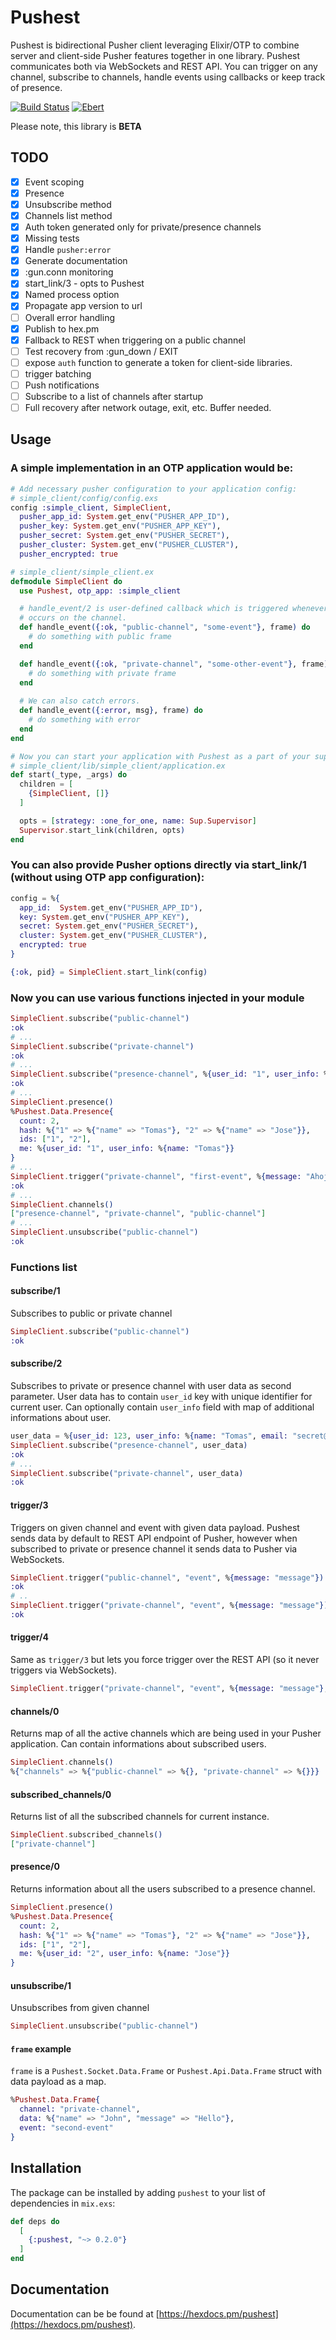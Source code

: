# Pushest

Pushest is bidirectional Pusher client leveraging Elixir/OTP to combine server and client-side
Pusher features together in one library. Pushest communicates both via WebSockets and REST API.
You can trigger on any channel, subscribe to channels, handle events using callbacks or
keep track of presence.

[![Build Status](https://travis-ci.org/stepnivlk/pushest.svg?branch=master)](https://travis-ci.org/stepnivlk/pushest) [![Ebert](https://ebertapp.io/github/stepnivlk/pushest.svg)](https://ebertapp.io/github/stepnivlk/pushest)

Please note, this library is **BETA**

## TODO
- [x] Event scoping
- [x] Presence
- [x] Unsubscribe method
- [x] Channels list method
- [x] Auth token generated only for private/presence channels
- [x] Missing tests
- [x] Handle `pusher:error`
- [x] Generate documentation
- [x] :gun.conn monitoring
- [x] start_link/3 - opts to Pushest
- [x] Named process option
- [x] Propagate app version to url
- [ ] Overall error handling
- [x] Publish to hex.pm
- [x] Fallback to REST when triggering on a public channel
- [ ] Test recovery from :gun_down / EXIT
- [ ] expose `auth` function to generate a token for client-side libraries.
- [ ] trigger batching
- [ ] Push notifications
- [ ] Subscribe to a list of channels after startup
- [ ] Full recovery after network outage, exit, etc. Buffer needed.

## Usage
### A simple implementation in an OTP application would be:
```elixir
# Add necessary pusher configuration to your application config:
# simple_client/config/config.exs
config :simple_client, SimpleClient,
  pusher_app_id: System.get_env("PUSHER_APP_ID"),
  pusher_key: System.get_env("PUSHER_APP_KEY"),
  pusher_secret: System.get_env("PUSHER_SECRET"),
  pusher_cluster: System.get_env("PUSHER_CLUSTER"),
  pusher_encrypted: true

# simple_client/simple_client.ex
defmodule SimpleClient do
  use Pushest, otp_app: :simple_client

  # handle_event/2 is user-defined callback which is triggered whenever an event
  # occurs on the channel.
  def handle_event({:ok, "public-channel", "some-event"}, frame) do
    # do something with public frame
  end

  def handle_event({:ok, "private-channel", "some-other-event"}, frame) do
    # do something with private frame
  end
  
  # We can also catch errors.
  def handle_event({:error, msg}, frame) do
    # do something with error
  end
end

# Now you can start your application with Pushest as a part of your supervision tree:
# simple_client/lib/simple_client/application.ex
def start(_type, _args) do
  children = [
    {SimpleClient, []}
  ]

  opts = [strategy: :one_for_one, name: Sup.Supervisor]
  Supervisor.start_link(children, opts)
end
```

### You can also provide Pusher options directly via start_link/1 (without using OTP app configuration):
```elixir
config = %{
  app_id:  System.get_env("PUSHER_APP_ID"),
  key: System.get_env("PUSHER_APP_KEY"),
  secret: System.get_env("PUSHER_SECRET"),
  cluster: System.get_env("PUSHER_CLUSTER"),
  encrypted: true
}

{:ok, pid} = SimpleClient.start_link(config)
```

### Now you can use various functions injected in your module
```elixir
SimpleClient.subscribe("public-channel")
:ok
# ...
SimpleClient.subscribe("private-channel")
:ok
# ...
SimpleClient.subscribe("presence-channel", %{user_id: "1", user_info: %{name: "Tomas"}})
:ok
# ...
SimpleClient.presence()
%Pushest.Data.Presence{
  count: 2,
  hash: %{"1" => %{"name" => "Tomas"}, "2" => %{"name" => "Jose"}},
  ids: ["1", "2"],
  me: %{user_id: "1", user_info: %{name: "Tomas"}}
}
# ...
SimpleClient.trigger("private-channel", "first-event", %{message: "Ahoj"})
:ok
# ...
SimpleClient.channels()
["presence-channel", "private-channel", "public-channel"]
# ...
SimpleClient.unsubscribe("public-channel")
:ok
```

### Functions list
#### subscribe/1
Subscribes to public or private channel
```elixir
SimpleClient.subscribe("public-channel")
:ok
```

#### subscribe/2
Subscribes to private or presence channel with user data as second parameter.
User data has to contain `user_id` key with unique identifier for current user.
Can optionally contain `user_info` field with map of additional informations about user.
```elixir
user_data = %{user_id: 123, user_info: %{name: "Tomas", email: "secret@secret.com"}}
SimpleClient.subscribe("presence-channel", user_data)
:ok
# ...
SimpleClient.subscribe("private-channel", user_data)
:ok
```

#### trigger/3
Triggers on given channel and event with given data payload. Pushest sends data by
default to REST API endpoint of Pusher, however when subscribed to private or presence channel
it sends data to Pusher via WebSockets.
```elixir
SimpleClient.trigger("public-channel", "event", %{message: "message"})
:ok
# ..
SimpleClient.trigger("private-channel", "event", %{message: "message"})
:ok
```

#### trigger/4
Same as `trigger/3` but lets you force trigger over the REST API (so it never triggers via WebSockets).
```elixir
SimpleClient.trigger("private-channel", "event", %{message: "message"}, force_api: true)
```

#### channels/0
Returns map of all the active channels which are being used in your Pusher application.
Can contain informations about subscribed users.
```elixir
SimpleClient.channels()
%{"channels" => %{"public-channel" => %{}, "private-channel" => %{}}}
```

#### subscribed_channels/0
Returns list of all the subscribed channels for current instance.
```elixir
SimpleClient.subscribed_channels()
["private-channel"]
```

#### presence/0
Returns information about all the users subscribed to a presence channel.
```elixir
SimpleClient.presence()
%Pushest.Data.Presence{
  count: 2,
  hash: %{"1" => %{"name" => "Tomas"}, "2" => %{"name" => "Jose"}},
  ids: ["1", "2"],
  me: %{user_id: "2", user_info: %{name: "Jose"}}
}
```

#### unsubscribe/1
Unsubscribes from given channel
```elixir
SimpleClient.unsubscribe("public-channel")
```

#### `frame` example
`frame` is a `Pushest.Socket.Data.Frame` or `Pushest.Api.Data.Frame` struct with data payload as a map. 
```elixir
%Pushest.Data.Frame{
  channel: "private-channel",
  data: %{"name" => "John", "message" => "Hello"},
  event: "second-event"
}
```

## Installation

The package can be installed by adding `pushest` to your list of dependencies in `mix.exs`:

```elixir
def deps do
  [
    {:pushest, "~> 0.2.0"}
  ]
end
```

## Documentation

Documentation can be be found at [https://hexdocs.pm/pushest](https://hexdocs.pm/pushest).
